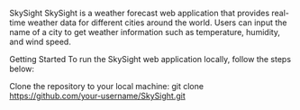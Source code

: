 SkySight
SkySight is a weather forecast web application that provides real-time weather data for different cities around the world. Users can input the name of a city to get weather information such as temperature, humidity, and wind speed.

Getting Started
To run the SkySight web application locally, follow the steps below:


Clone the repository to your local machine:
git clone https://github.com/your-username/SkySight.git

